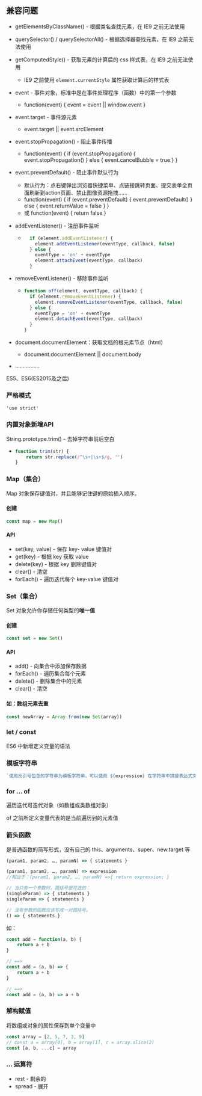 ## 兼容问题

- getElementsByClassName() - 根据类名查找元素，在 IE9 之前无法使用

- querySelector() / querySelectorAll() - 根据选择器查找元素，在 IE9 之前无法使用

- getComputedStyle() - 获取元素的计算后的 css 样式表，在 IE9 之前无法使用

  - IE9 之前使用 `element.currentStyle` 属性获取计算后的样式表

- event - 事件对象，标准中是在事件处理程序（函数）中的第一个参数

  - function(event) { event = event || window.event }

- event.target - 事件源元素

  - event.target || event.srcElement

- event.stopPropagation() - 阻止事件传播

  - function(event) { if (event.stopPropagation) { event.stopPropagation() } else { event.cancelBubble = true } }

- event.preventDefault() - 阻止事件默认行为

  - 默认行为：点右键弹出浏览器快捷菜单、点链接跳转页面、提交表单全页面刷新到action页面、禁止图像资源拖拽......
  - function(event) { if (event.preventDefault) { event.preventDefault() } else { event.returnValue = false } }
  - 或 function(event) { return false }

- addEventListener() - 注册事件监听

  - ```js
      if (element.addEventListener) {
        element.addEventListener(eventType, callback, false)
      } else {
        eventType = 'on' + eventType
        element.attachEvent(eventType, callback)
      }
    ```

- removeEventListener() - 移除事件监听

  - ```js
    function off(element, eventType, callback) {
      if (element.removeEventListener) {
        element.removeEventListener(eventType, callback, false)
      } else {
        eventType = 'on' + eventType
        element.detachEvent(eventType, callback)
      }
    }
    ```

- document.documentElement：获取文档的根元素节点（html）

  - document.documentElement || document.body

- ................

ES5、ES6(ES2015及之后)

### 严格模式

`'use strict'`

### 内置对象新增API

String.prototype.trim() - 去掉字符串前后空白

- ```js
  function trim(str) {
      return str.replace(/^\s+|\s+$/g, '')
  }
  ```

### Map（集合）

Map 对象保存键值对，并且能够记住键的原始插入顺序。

#### 创建

```js
const map = new Map()
```

#### API

- set(key, value) - 保存 key- value 键值对
- get(key) - 根据 key 获取 value
- delete(key) - 根据 key 删除键值对
- clear() - 清空
- forEach() - 遍历迭代每个 key-value 键值对

### Set（集合）

Set 对象允许你存储任何类型的**唯一值**

#### 创建

```js
const set = new Set()
```

#### API

- add() - 向集合中添加保存数据
- forEach() - 遍历集合每个元素
- delete() - 删除集合中的元素
- clear() - 清空

#### 如：数组元素去重

```js
const newArray = Array.from(new Set(array))
```

### let / const

ES6 中新增定义变量的语法

### 模板字符串

```js
`使用反引号包含的字符串为模板字符串，可以使用 ${expression} 在字符串中拼接表达式文本内容`
```

### for ... of

遍历迭代可迭代对象（如数组或类数组对象）

of 之前所定义变量代表的是当前遍历到的元素值

### 箭头函数

是普通函数的简写形式，没有自己的 this、arguments、super、new.target 等

```js
(param1, param2, …, paramN) => { statements }

(param1, param2, …, paramN) => expression
//相当于：(param1, param2, …, paramN) =>{ return expression; }

// 当只有一个参数时，圆括号是可选的：
(singleParam) => { statements }
singleParam => { statements }

// 没有参数的函数应该写成一对圆括号。
() => { statements }
```

如：

```js
const add = function(a, b) {
    return a + b
}

// ==>
const add = (a, b) => {
    return a + b
}

// ==> 
const add = (a, b) => a + b
```

### 解构赋值

将数组或对象的属性保存到单个变量中

```js
const array = [2, 5, 7, 3, 9]
// const a = array[0], b = array[1], c = array.slice(2)
const [a, b, ...c] = array
```

### ... 运算符

- rest - 剩余的
- spread - 展开